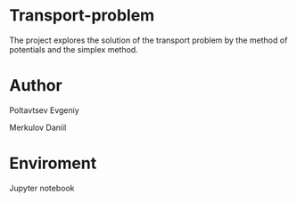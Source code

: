 # Transport-problem

The project explores the solution of the transport problem by the method of potentials and the simplex method.

# Author 

Poltavtsev Evgeniy

Merkulov Daniil

# Enviroment

Jupyter notebook
